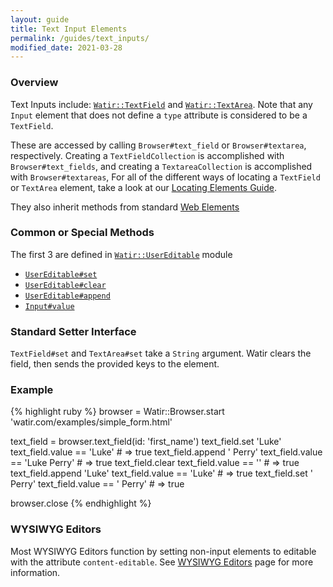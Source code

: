 ```yaml
---
layout: guide
title: Text Input Elements
permalink: /guides/text_inputs/
modified_date: 2021-03-28
---
```


### Overview

Text Inputs include: 
[`Watir::TextField`](https://rdoc.info/gems/watir/Watir/TextField) and
[`Watir::TextArea`](https://rdoc.info/gems/watir/Watir/TextArea).
Note that any `Input` element that does not define a `type` attribute is
considered to be a `TextField`.

These are accessed by calling `Browser#text_field` or `Browser#textarea`, respectively.
Creating a `TextFieldCollection` is accomplished with `Browser#text_fields`, 
and creating a `TextareaCollection` is accomplished with `Browser#textareas`,
For all of the different ways of locating a `TextField` or `TextArea` element,
take a look at our [Locating Elements Guide](../locating).

They also inherit methods from standard [Web Elements](../elements)

### Common or Special Methods

The first 3 are defined in [`Watir::UserEditable`](https://rdoc.info/gems/watir/Watir/UserEditable) module
* [`UserEditable#set`](https://rdoc.info/gems/watir/Watir/UserEditable#set-instance_method)
* [`UserEditable#clear`](https://rdoc.info/gems/watir/Watir/UserEditable#clear-instance_method)
* [`UserEditable#append`](https://rdoc.info/gems/watir/Watir/UserEditable#append-instance_method)
* [`Input#value`](https://rdoc.info/gems/watir/Watir/Input#value-instance_method)

### Standard Setter Interface

`TextField#set` and `TextArea#set` take a `String` argument.
Watir clears the field, then sends the provided keys to the element.

### Example

{% highlight ruby %}
browser = Watir::Browser.start 'watir.com/examples/simple_form.html'

text_field = browser.text_field(id: 'first_name')
text_field.set 'Luke'
text_field.value == 'Luke' # => true
text_field.append ' Perry'
text_field.value == 'Luke Perry' # => true
text_field.clear
text_field.value == '' # => true
text_field.append 'Luke'
text_field.value == 'Luke' # => true
text_field.set ' Perry'
text_field.value == ' Perry' # => true

browser.close
{% endhighlight %}

### WYSIWYG Editors

Most WYSIWYG Editors function by setting non-input elements to editable with
the attribute `content-editable`. See [WYSIWYG Editors](../wysiwyg) page for more information.
